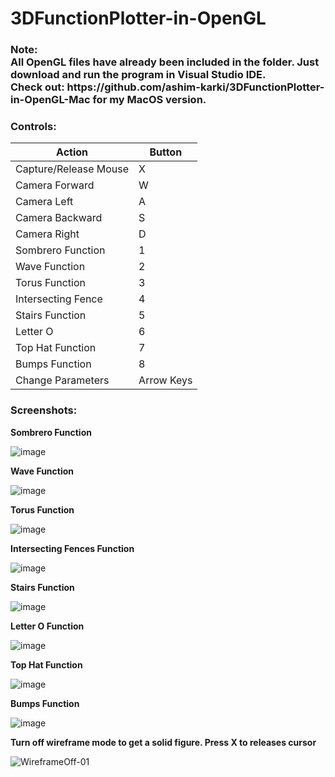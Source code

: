 # 3DFunctionPlotter-in-OpenGL

<h3><b>Note:<br>All OpenGL files have already been included in the folder. Just download and run the program in Visual Studio IDE. 
  <br>Check out: https://github.com/ashim-karki/3DFunctionPlotter-in-OpenGL-Mac for my MacOS version.</b></h3>

<h3>Controls:</h3>

| Action                       | Button       | 
| ---------------------------- | ------------  
| Capture/Release Mouse 	     | X       
| Camera Forward	             | W       
| Camera Left	                 | A 
| Camera Backward	             | S 
| Camera Right	               | D       	       	
| Sombrero Function	           | 1       	
| Wave Function	               | 2       
| Torus Function	             | 3       
| Intersecting Fence 	         | 4       
| Stairs Function   	         | 5       
| Letter O	                   | 6       
| Top Hat Function	           | 7       
| Bumps Function	             | 8       
| Change Parameters    	       | Arrow Keys

<h3>Screenshots:</h3>
<p><b>Sombrero Function</b></p>

![image](https://github.com/ashim-karki/3DFunctionPlotter-in-OpenGL/assets/86644466/de573019-75e5-42f9-9a26-b5af0be33353)

<p><b>Wave Function</b></p>

![image](https://github.com/ashim-karki/3DFunctionPlotter-in-OpenGL/assets/86644466/33740d95-06a6-400d-99d5-453645d0fcaa)

<p><b>Torus Function</b></p>

![image](https://github.com/ashim-karki/3DFunctionPlotter-in-OpenGL/assets/86644466/4ccbf7ec-3a51-4022-91d8-4755a987d967)

<p><b>Intersecting Fences Function</b></p>

![image](https://github.com/ashim-karki/3DFunctionPlotter-in-OpenGL/assets/86644466/1f2d2b75-6e89-4524-86fc-88aeb4df39c6)

<p><b>Stairs Function</b></p>

![image](https://github.com/ashim-karki/3DFunctionPlotter-in-OpenGL/assets/86644466/270e7bd2-9b14-4f92-a88e-e0a99583caf6)

<p><b>Letter O Function</b></p>

![image](https://github.com/ashim-karki/3DFunctionPlotter-in-OpenGL/assets/86644466/00304ed7-b8c6-45b0-8f96-135046488df9)

<p><b>Top Hat Function</b></p>

![image](https://github.com/ashim-karki/3DFunctionPlotter-in-OpenGL/assets/86644466/c9a52472-37d5-4511-ace6-8d6bd17d7ba7)

<p><b>Bumps Function</b></p>

![image](https://github.com/ashim-karki/3DFunctionPlotter-in-OpenGL/assets/86644466/b8b40d7b-1fe9-413c-9aa4-1b8862121700)

<p><b>Turn off wireframe mode to get a solid figure. Press X to releases cursor</b></p>

![WireframeOff-01](https://github.com/ashim-karki/3DFunctionPlotter-in-OpenGL/assets/86644466/edfb1349-09cd-408d-9c36-dba0608c1d45)
